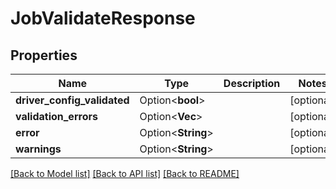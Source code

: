 # JobValidateResponse

## Properties

Name | Type | Description | Notes
------------ | ------------- | ------------- | -------------
**driver_config_validated** | Option<**bool**> |  | [optional]
**validation_errors** | Option<**Vec<String>**> |  | [optional]
**error** | Option<**String**> |  | [optional]
**warnings** | Option<**String**> |  | [optional]

[[Back to Model list]](../README.md#documentation-for-models) [[Back to API list]](../README.md#documentation-for-api-endpoints) [[Back to README]](../README.md)


